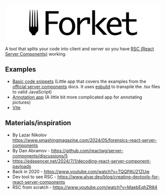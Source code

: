 <p align="center">
  <img width="500" height="120" src="./assets/logo_500x120_bg.png">
</p>

A tool that splits your code into client and server so you have [RSC (React Server Components)](https://react.dev/reference/rsc/server-components) working.
‎
## Examples

* [Basic code snippets](./examples/basic/) (Little app that covers the examples from the [official server components](https://react.dev/reference/rsc/server-components) docs. It uses [esbuild](https://esbuild.github.io/) to transpile the .tsx files to valid JavaScript)
* [Annotation app](./examples/annotation-app/) (A little bit more complicated app for annotating pictures)
* [Vite](./examples/vite/)

## Materials/inspiration

* By Lazar Nikolov https://www.smashingmagazine.com/2024/05/forensics-react-server-components
* By Dan Abramov - https://github.com/reactwg/server-components/discussions/5
* https://edspencer.net/2024/7/1/decoding-react-server-component-payloads
* Back in 2020 - https://www.youtube.com/watch?v=TQQPAU21ZUw
* Dev tool to see RSC - https://www.alvar.dev/blog/creating-devtools-for-react-server-components
* RSC from scratch - https://www.youtube.com/watch?v=MaebEqhZR84